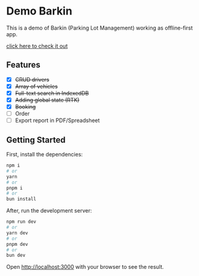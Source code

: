 # Demo Barkin

This is a demo of Barkin (Parking Lot Management) working as offline-first app.

[click here to check it out](https://demo-barkin-pedroramos17.vercel.app/)

## Features


- [X] ~~CRUD drivers~~
- [X] ~~Array of vehicles~~
- [X] ~~Full-text search in IndexedDB~~
- [X] ~~Adding global state (RTK)~~
- [X]  ~~Booking~~
- [ ] Order
- [ ] Export report in PDF/Spreadsheet

## Getting Started

First, install the dependencies:

```bash
npm i
# or
yarn
# or
pnpm i
# or
bun install
```

After, run the development server:

```bash
npm run dev
# or
yarn dev
# or
pnpm dev
# or
bun dev
```

Open [http://localhost:3000](http://localhost:3000) with your browser to see the result.